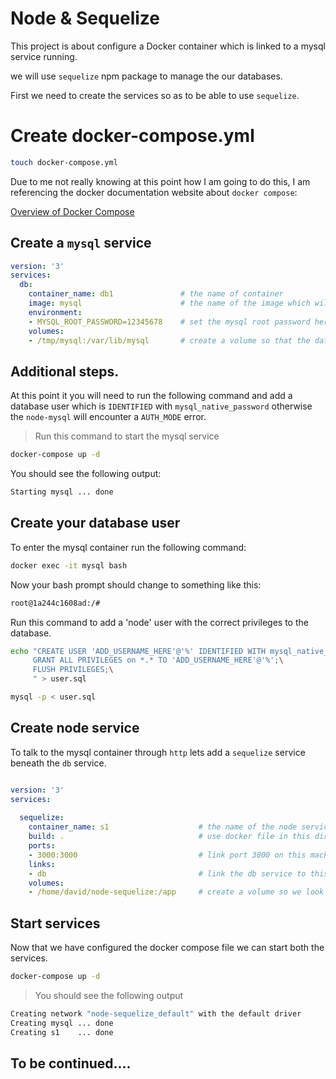# Node & Sequelize

This project is about configure a Docker container which is linked to a mysql service running.

we will use `sequelize` npm package to manage the our databases.

First we need to create the services so as to be able to use `sequelize`.

# Create docker-compose.yml

```bash
touch docker-compose.yml
```

Due to me not really knowing at this point how I am going to do this, I am referencing the docker documentation website about `docker compose`: 

[Overview of Docker Compose](https://docs.docker.com/compose/overview/)

## Create a `mysql` service

```yaml
version: '3'
services:
  db:
    container_name: db1               # the name of container
    image: mysql                      # the name of the image which will be used to beuild the container
    environment:
    - MYSQL_ROOT_PASSWORD=12345678    # set the mysql root password here
    volumes:
    - /tmp/mysql:/var/lib/mysql       # create a volume so that the databases do not get reset upon every up command of docker compose
```

## Additional steps.

At this point it you will need to run the following command and add a database user which is `IDENTIFIED` with `mysql_native_password` otherwise the `node-mysql` will encounter a `AUTH_MODE` error.

> Run this command to start the mysql service

```bash
docker-compose up -d
```

You should see the following output:

```bash
Starting mysql ... done
```

## Create your database user

To enter the mysql container run the following command:

```bash
docker exec -it mysql bash
```

Now your bash prompt should change to something like this: 

```bash
root@1a244c1608ad:/#
```
 Run this command to add a 'node' user with the correct privileges to the database.

 ```bash
echo "CREATE USER 'ADD_USERNAME_HERE'@'%' IDENTIFIED WITH mysql_native_password BY 'ADD_PASSWORD_HERE';\
      GRANT ALL PRIVILEGES on *.* TO 'ADD_USERNAME_HERE'@'%';\
      FLUSH PRIVILEGES;\
      " > user.sql

mysql -p < user.sql
 ```

## Create node service

To talk to the mysql container through `http` lets add a `sequelize` service beneath the `db` service.

```yaml

version: '3'
services:
  
  sequelize:
    container_name: s1                    # the name of the node service
    build: .                              # use docker file in this directory
    ports:
    - 3000:3000                           # link port 3000 on this machine to the port 3000 on the container
    links:
    - db                                  # link the db service to this container
    volumes:
    - /home/david/node-sequelize:/app     # create a volume so we look straight in the container
```

## Start services

Now that we have configured the docker compose file we can start both the services.

```bash
docker-compose up -d
```

> You should see the following output

```bash
Creating network "node-sequelize_default" with the default driver
Creating mysql ... done
Creating s1    ... done
``` 

## To be continued....


